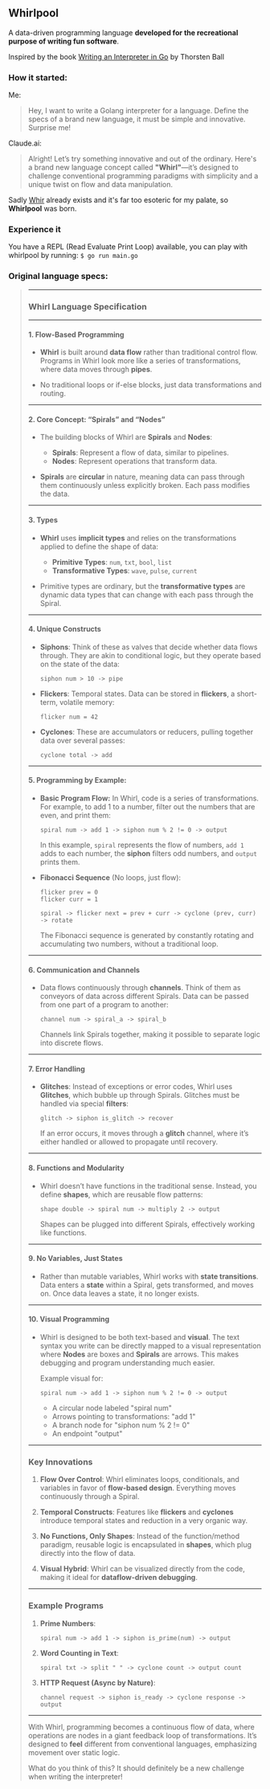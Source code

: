 ## Whirlpool
A data-driven programming language **developed for the recreational purpose of writing fun software**.

Inspired by the book [Writing an Interpreter in Go](https://interpreterbook.com/) by Thorsten Ball

### How it started:

Me:
> Hey, I want to write a Golang interpreter for a language. Define the specs of a brand new language, it must be simple and innovative. Surprise me!


Claude.ai:
> Alright! Let’s try something innovative and out of the ordinary. Here's a brand new language concept called **"Whirl"**—it’s designed to challenge conventional programming paradigms with simplicity and a unique twist on flow and data manipulation.


Sadly [Whir](https://esolangs.org/wiki/Whirl) already exists and it's far too esoteric for my palate, so **Whirlpool** was born.


### Experience it
You have a REPL (Read Evaluate Print Loop) available, you can play with whirlpool by running:
`$ go run main.go`

### Original language specs:

> ---
> 
> ### **Whirl Language Specification**
> 
> ---
> 
> #### **1. Flow-Based Programming**
> - **Whirl** is built around **data flow** rather than traditional control flow. Programs in Whirl look more like a series of transformations, where data moves through **pipes**.
>   
> - No traditional loops or if-else blocks, just data transformations and routing.
> 
> ---
> 
> #### **2. Core Concept: “Spirals” and “Nodes”**
> - The building blocks of Whirl are **Spirals** and **Nodes**:
>   - **Spirals**: Represent a flow of data, similar to pipelines.
>   - **Nodes**: Represent operations that transform data.
> 
> - **Spirals** are **circular** in nature, meaning data can pass through them continuously unless explicitly broken. Each pass modifies the data.
> 
> ---
> 
> #### **3. Types**
> - **Whirl** uses **implicit types** and relies on the transformations applied to define the shape of data:
>   - **Primitive Types**: `num`, `txt`, `bool`, `list`
>   - **Transformative Types**: `wave`, `pulse`, `current`
> 
> - Primitive types are ordinary, but the **transformative types** are dynamic data types that can change with each pass through the Spiral.
> 
> ---
> 
> #### **4. Unique Constructs**
> 
> - **Siphons**: Think of these as valves that decide whether data flows through. They are akin to conditional logic, but they operate based on the state of the data:
>   ```whirl
>   siphon num > 10 -> pipe
>   ```
> 
> - **Flickers**: Temporal states. Data can be stored in **flickers**, a short-term, volatile memory:
>   ```whirl
>   flicker num = 42
>   ```
> 
> - **Cyclones**: These are accumulators or reducers, pulling together data over several passes:
>   ```whirl
>   cyclone total -> add
>   ```
> 
> ---
> 
> #### **5. Programming by Example:**
> 
> - **Basic Program Flow:**
>   In Whirl, code is a series of transformations. For example, to add 1 to a number, filter out the numbers that are even, and print them:
> 
>   ```whirl
>   spiral num -> add 1 -> siphon num % 2 != 0 -> output
>   ```
> 
>   In this example, `spiral` represents the flow of numbers, `add 1` adds to each number, the **siphon** filters odd numbers, and `output` prints them.
> 
> - **Fibonacci Sequence** (No loops, just flow):
>   ```whirl
>   flicker prev = 0
>   flicker curr = 1
> 
>   spiral -> flicker next = prev + curr -> cyclone (prev, curr) -> rotate
>   ```
> 
>   The Fibonacci sequence is generated by constantly rotating and accumulating two numbers, without a traditional loop.
> 
> ---
> 
> #### **6. Communication and Channels**
> - Data flows continuously through **channels**. Think of them as conveyors of data across different Spirals. Data can be passed from one part of a program to another:
> 
>   ```whirl
>   channel num -> spiral_a -> spiral_b
>   ```
> 
>   Channels link Spirals together, making it possible to separate logic into discrete flows.
> 
> ---
> 
> #### **7. Error Handling**
> - **Glitches**: Instead of exceptions or error codes, Whirl uses **Glitches**, which bubble up through Spirals. Glitches must be handled via special **filters**:
>   
>   ```whirl
>   glitch -> siphon is_glitch -> recover
>   ```
> 
>   If an error occurs, it moves through a **glitch** channel, where it’s either handled or allowed to propagate until recovery.
> 
> ---
> 
> #### **8. Functions and Modularity**
> - Whirl doesn’t have functions in the traditional sense. Instead, you define **shapes**, which are reusable flow patterns:
>   
>   ```whirl
>   shape double -> spiral num -> multiply 2 -> output
>   ```
> 
>   Shapes can be plugged into different Spirals, effectively working like functions.
> 
> ---
> 
> #### **9. No Variables, Just States**
> - Rather than mutable variables, Whirl works with **state transitions**. Data enters a **state** within a Spiral, gets transformed, and moves on. Once data leaves a state, it no longer exists.
> 
> ---
> 
> #### **10. Visual Programming**
> - Whirl is designed to be both text-based and **visual**. The text syntax you write can be directly mapped to a visual representation where **Nodes** are boxes and **Spirals** are arrows. This makes debugging and program understanding much easier.
> 
>   Example visual for:
>   ```whirl
>   spiral num -> add 1 -> siphon num % 2 != 0 -> output
>   ```
> 
>   - A circular node labeled "spiral num"
>   - Arrows pointing to transformations: "add 1"
>   - A branch node for "siphon num % 2 != 0"
>   - An endpoint "output"
> 
> ---
> 
> ### Key Innovations
> 
> 1. **Flow Over Control**: Whirl eliminates loops, conditionals, and variables in favor of **flow-based design**. Everything moves continuously through a Spiral.
>   
> 2. **Temporal Constructs**: Features like **flickers** and **cyclones** introduce temporal states and reduction in a very organic way.
> 
> 3. **No Functions, Only Shapes**: Instead of the function/method paradigm, reusable logic is encapsulated in **shapes**, which plug directly into the flow of data.
> 
> 4. **Visual Hybrid**: Whirl can be visualized directly from the code, making it ideal for **dataflow-driven debugging**.
> 
> ---
> 
> ### Example Programs
> 
> 1. **Prime Numbers**:
>     ```whirl
>     spiral num -> add 1 -> siphon is_prime(num) -> output
>     ```
> 
> 2. **Word Counting in Text**:
>     ```whirl
>     spiral txt -> split " " -> cyclone count -> output count
>     ```
> 
> 3. **HTTP Request (Async by Nature)**:
>     ```whirl
>     channel request -> siphon is_ready -> cyclone response -> output
>     ```
> 
> ---
> 
> With Whirl, programming becomes a continuous flow of data, where operations are nodes in a giant feedback loop of transformations. It’s designed to **feel** different from conventional languages, emphasizing movement over static logic.
> 
> What do you think of this? It should definitely be a new challenge when writing the interpreter!
